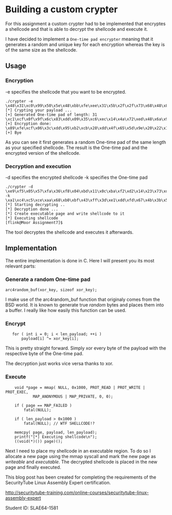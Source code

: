 # Building a custom crypter

For this assignment a custom crypter had to be implemented that encryptes a shellcode and that is able to decrypt the shellcode and execute it.

I have decided to implement a ```One-time pad encrypter``` meaning that it generates a random and unique key for each encryption whereas the key is of the same size as the shellcode.

## Usage

### Encryption
-e specifies the shellcode that you want to be encrypted.

```
./crypter -e \x48\x31\xc0\x99\x50\x5e\x48\xbb\xfe\xee\x31\x5b\x2f\x2f\x73\x68\x48\x81\xc3\x31\x73\x37\x13\x50\x53\x54\x5f\xb0\x3b\x0f\x05
[*] Crypting your payload ...
[+] Generated One-time pad of length: 31
\xc1\xcf\x0f\x9f\x6c\x83\xdd\x09\x35\xc6\xec\x14\x4a\x72\xed\x48\x6a\x97\x0d\x8c\x62\xeb\x8c\x78\xd9\x0b\x20\xcc\xc3\x06\x73
[+] Encryption done:
\x89\xfe\xcf\x06\x3c\xdd\x95\xb2\xcb\x28\xdd\x4f\x65\x5d\x9e\x20\x22\x16\xce\xbd\x11\xdc\x9f\x28\x8a\x5f\x7f\x7c\xf8\x09\x76
[+] Bye
```

As you can see it first generates a random One-time pad of the same length as your specified shellcode.
The result is the One-time pad and the encrypted version of the shellcode.

### Decryption and execution
-d specifies the encrypted shellcode
-k specifies the One-time pad

```
./crypter -d \xe9\xf5\x05\x57\xfa\x36\xf8\x04\xbd\x11\x0c\xba\xf2\xd2\x14\x23\x73\xd5\xf5\x39\x39\xa5\xe5\xfd\x4f\x9a\x8a\xb0\x72\x15\xb5 -k \xa1\xc4\xc5\xce\xaa\x68\xb0\xbf\x43\xff\x3d\xe1\xdd\xfd\x67\x4b\x3b\x54\x36\x08\x4a\x92\xf6\xad\x1c\xce\xd5\x00\x49\x1a\xb0
[*] Starting decrypting ..
[*] Decryption done ...
[*] Create executable page and write shellcode to it
[*] Executing shellcode
[flink@Moor Assignment7]$
```

The tool decryptes the shellcode and executes it afterwards.

## Implementation

The entire implementation is done in C. Here I will present you its most relevant parts:
### Generate a random One-time pad
```
arc4random_buf(xor_key, sizeof xor_key);
```
I make use of the arc4random_buf function that originaly comes from the BSD world. It is known to generate true _random_ bytes and places them into a buffer. I really like how easily this function can be used.
### Encrypt
```
   for ( int i = 0; i < len_payload; ++i )
       payload[i] ^= xor_key[i];
```
This is pretty straight forward. Simply xor every byte of the payload with the respective byte of the One-time pad.

The decryption just works vice versa thanks to xor.

### Execute
```
    void *page = mmap( NULL, 0x1000, PROT_READ | PROT_WRITE | PROT_EXEC,
            MAP_ANONYMOUS | MAP_PRIVATE, 0, 0);

    if ( page == MAP_FAILED )
        fatal(NULL);

    if ( len_payload > 0x1000 )
        fatal(NULL); // WTF SHELLCODE!?

    memcpy( page, payload, len_payload);
    printf("[*] Executing shellcode\n");
    ((void(*)()) page)();
```

Next I need to place my shellcode in an executable region.
To do so I allocate a new page using the mmap syscall and mark the new page as _writeable_ and _executable_.
The decrypted shellcode is placed in the new page and finally executed.

This blog post has been created for completing the requirements of the SecurityTube Linux Assembly Expert certification.

http://securitytube-training.com/online-courses/securitytube-linux-assembly-expert

Student ID: SLAE64-1581
